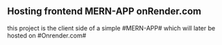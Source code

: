 ## Hosting frontend MERN-APP onRender.com
this project is the client side of a simple #MERN-APP# which will later be hosted on #Onrender.com#






